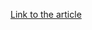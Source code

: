 [Link to the article](https://www.akamai.com/blog/security/every-application-should-be-behind-a-waf)
